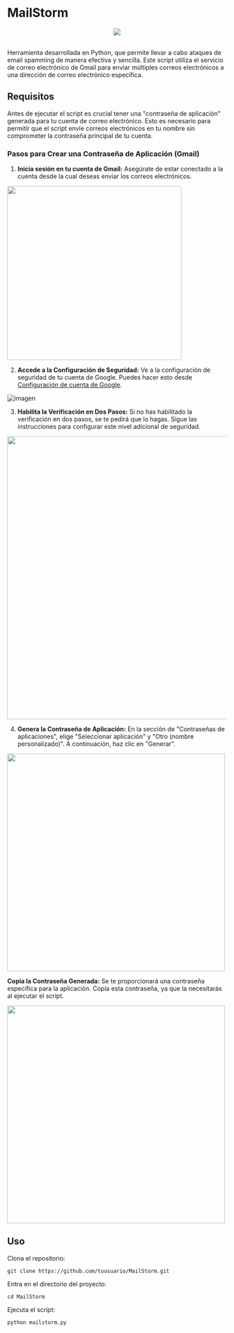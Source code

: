 # MailStorm

<div align="center">
  <img src="https://github.com/0xJuaNc4/MailStorm/assets/130152767/e78fa631-03c3-4990-a72c-7c61fb994c13">
</div>

<br>

Herramienta desarrollada en Python, que permite llevar a cabo ataques de email spamming de manera efectiva y sencilla. Este script utiliza el servicio de correo electrónico de Gmail para enviar múltiples correos electrónicos a una dirección de correo electrónico específica.

## Requisitos
Antes de ejecutar el script es crucial tener una "contraseña de aplicación" generada para tu cuenta de correo electrónico. Esto es necesario para permitir que el script envíe correos electrónicos en tu nombre sin comprometer la contraseña principal de tu cuenta.

### Pasos para Crear una Contraseña de Aplicación (Gmail)

1. **Inicia sesión en tu cuenta de Gmail:** Asegúrate de estar conectado a la cuenta desde la cual deseas enviar los correos electrónicos.

<img src="https://github.com/0xJuaNc4/MailStorm/assets/130152767/d02cb09f-0042-4350-8884-da66ee4909d2" width="400px">

2. **Accede a la Configuración de Seguridad:** Ve a la configuración de seguridad de tu cuenta de Google. Puedes hacer esto desde [Configuración de cuenta de Google](https://myaccount.google.com/).

![imagen](https://github.com/0xJuaNc4/MailStorm/assets/130152767/833498eb-9604-4a26-b33f-b83046c1dee1)

3. **Habilita la Verificación en Dos Pasos:** Si no has habilitado la verificación en dos pasos, se te pedirá que lo hagas. Sigue las instrucciones para configurar este nivel adicional de seguridad.

<div align="center">
<img src="https://github.com/0xJuaNc4/MailStorm/assets/130152767/b1ee1be6-f1d5-4484-84f0-60c0354cee32" width="650px">
</div>

4. **Genera la Contraseña de Aplicación:** En la sección de "Contraseñas de aplicaciones", elige "Seleccionar aplicación" y "Otro (nombre personalizado)". A continuación, haz clic en "Generar".

<img src="https://github.com/0xJuaNc4/MailStorm/assets/130152767/eaeb45dc-dfe8-402d-b8b4-dc2353b34f66" width="500px">

 **Copia la Contraseña Generada:** Se te proporcionará una contraseña específica para la aplicación. Copia esta contraseña, ya que la necesitarás al ejecutar el script.

<img src="https://github.com/0xJuaNc4/MailStorm/assets/130152767/eb95df5e-93eb-4e78-96da-b17b60f0a902" width="500px">


## Uso

Clona el repositorio:
```
git clone https://github.com/tuusuario/MailStorm.git
```
Entra en el directorio del proyecto:
```
cd MailStorm
```
Ejecuta el script:
```
python mailstorm.py
```
